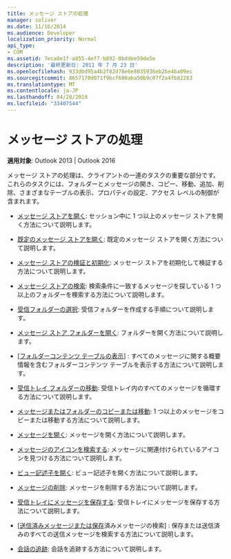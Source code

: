 ```yaml
---
title: メッセージ ストアの処理
manager: soliver
ms.date: 11/16/2014
ms.audience: Developer
localization_priority: Normal
api_type:
- COM
ms.assetid: 7eca0e1f-a855-4ef7-b892-0bddee59de5e
description: '最終更新日: 2011 年 7 月 23 日'
ms.openlocfilehash: 933dbd95a4b2f82d78e6e8035936eb2be4ba09ec
ms.sourcegitcommit: 8657170d071f9bcf680aba50b9c07f2a4fb82283
ms.translationtype: MT
ms.contentlocale: ja-JP
ms.lasthandoff: 04/28/2019
ms.locfileid: "33407544"
---
```

# <a name="handling-a-message-store"></a>メッセージ ストアの処理
  
**適用対象**: Outlook 2013 | Outlook 2016 
  
メッセージ ストアの処理は、クライアントの一連のタスクの重要な部分です。 これらのタスクには、フォルダーとメッセージの開き、コピー、移動、追加、削除、さまざまなテーブルの表示、プロパティの設定、アクセス レベルの制御が含まれます。

- [メッセージ ストアを開く](opening-a-message-store.md): セッション中に 1 つ以上のメッセージ ストアを開く方法について説明します。
    
- [既定のメッセージ ストアを開く](opening-the-default-message-store.md): 既定のメッセージ ストアを開く方法について説明します。
    
- [メッセージ ストアの検証と初期化](validating-and-initializing-a-message-store.md): メッセージ ストアを初期化して検証する方法について説明します。
    
- [メッセージ ストアの検索](searching-a-message-store.md): 検索条件に一致するメッセージを探している 1 つ以上のフォルダーを検索する方法について説明します。
    
- [受信フォルダーの選択](selecting-a-receive-folder.md): 受信フォルダーを作成する手順について説明します。
    
- [メッセージ ストア フォルダーを開く](opening-a-message-store-folder.md): フォルダーを開く方法について説明します。
    
- [[フォルダーコンテンツ テーブルの表示](displaying-a-folder-contents-table.md)] : すべてのメッセージに関する概要情報を含むフォルダーコンテンツ テーブルを表示する方法について説明します。
    
- [受信トレイ フォルダーの移動](traversing-the-inbox-folder.md): 受信トレイ内のすべてのメッセージを循環する方法について説明します。
    
- [メッセージまたはフォルダーのコピーまたは移動](copying-or-moving-a-message-or-a-folder.md): 1 つ以上のメッセージをコピーまたは移動する方法について説明します。
    
- [メッセージを開く](opening-a-message.md): メッセージを開く方法について説明します。
    
- [メッセージのアイコンを検索する](finding-the-icon-for-a-message.md): メッセージに関連付けられているアイコンを見つける方法について説明します。
    
- [ビュー記述子を開く](opening-a-view-descriptor.md): ビュー記述子を開く方法について説明します。
    
- [メッセージの削除](deleting-a-message.md): メッセージを削除する方法について説明します。
    
- [受信トレイにメッセージを保存する](saving-a-message-in-the-inbox.md): 受信トレイにメッセージを保存する方法について説明します。
    
- [[送信済みメッセージまたは保存](finding-sent-or-saved-messages.md)済みメッセージの検索] : 保存または送信済みのすべての送信メッセージを検索する方法について説明します。
    
- [会話の追跡](tracking-conversations.md): 会話を追跡する方法について説明します。
    

